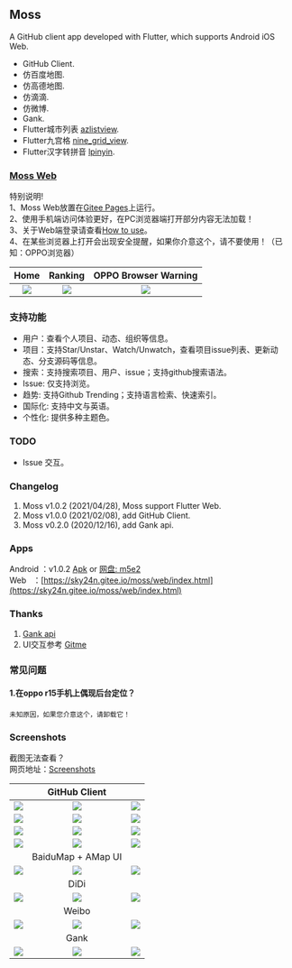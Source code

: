 ## Moss
A GitHub client app developed with Flutter, which supports Android iOS Web.

* GitHub Client.
* 仿百度地图.
* 仿高德地图.
* 仿滴滴.
* 仿微博.
* Gank.
* Flutter城市列表 [azlistview](https://github.com/flutterchina/azlistview).
* Flutter九宫格 [nine_grid_view](https://github.com/flutterchina/nine_grid_view).
* Flutter汉字转拼音 [lpinyin](https://github.com/flutterchina/lpinyin).

### [Moss Web](https://sky24n.gitee.io/moss/web/index.html)
特别说明!  
1、Moss Web放置在[Gitee Pages](https://gitee.com/help/articles/4136)上运行。  
2、使用手机端访问体验更好，在PC浏览器端打开部分内容无法加载！  
3、关于Web端登录请查看[How to use](https://sky24n.github.io/Moss/html/how_to_use.html)。  
4、在某些浏览器上打开会出现安全提醒，如果你介意这个，请不要使用！（已知：OPPO浏览器）

|Home|Ranking|OPPO Browser Warning|
|:---:|:---:|:---:|
|![](https://z3.ax1x.com/2021/04/26/gp1hm6.jpg)|![](https://z3.ax1x.com/2021/04/26/gp1Tte.jpg)|![](https://z3.ax1x.com/2021/04/28/giiqmQ.jpg)|

### 支持功能
* 用户：查看个人项目、动态、组织等信息。
* 项目：支持Star/Unstar、Watch/Unwatch，查看项目issue列表、更新动态、分支源码等信息。
* 搜索：支持搜索项目、用户、issue；支持github搜索语法。
* Issue: 仅支持浏览。
* 趋势: 支持Github Trending；支持语言检索、快速索引。
* 国际化: 支持中文与英语。
* 个性化: 提供多种主题色。

### TODO
* Issue 交互。

### Changelog
1. Moss v1.0.2 (2021/04/28), Moss support Flutter Web.
2. Moss v1.0.0 (2021/02/08), add GitHub Client.
3. Moss v0.2.0 (2020/12/16), add Gank api.

### Apps
Android ：v1.0.2 [Apk](https://github.com/Sky24n/Moss/releases) or [网盘: m5e2](https://pan.baidu.com/s/1rIQBs6rHvcz9WgkgEmO1NQ)  
Web&nbsp;&nbsp; ：[https://sky24n.gitee.io/moss/web/index.html](https://sky24n.gitee.io/moss/web/index.html)

### Thanks
1. [Gank api](https://gank.io/)
2. UI交互参考 [Gitme](https://github.com/flutterchina/gitme)

### 常见问题
#### 1.在oppo r15手机上偶现后台定位？
    未知原因，如果您介意这个，请卸载它！

### Screenshots
截图无法查看？  
网页地址：[Screenshots](https://sky24n.github.io/Moss/html/moss_screenshots.html)

| | GitHub Client| |
|:---:|:---:|:---:|
|![](https://s3.ax1x.com/2021/02/06/ytQBxP.png)|![](https://s3.ax1x.com/2021/02/06/ytQfGn.png)|![](https://s3.ax1x.com/2021/02/06/ytQTqU.png)|
|![](https://s3.ax1x.com/2021/02/06/ytQba4.png)|![](https://s3.ax1x.com/2021/02/06/ytlPde.png)|![](https://s3.ax1x.com/2021/02/06/ytlwo4.png)|
|![](https://s3.ax1x.com/2021/02/06/ytl6Qx.png)|![](https://s3.ax1x.com/2021/02/06/ytlfTe.png)|![](https://s3.ax1x.com/2021/02/06/ytlIfA.png)|
|![](https://s3.ax1x.com/2021/02/06/ytlTSI.png)|![](https://s3.ax1x.com/2021/02/06/ytl7lt.png)|![](https://s3.ax1x.com/2021/02/06/ytlH6P.png)|
| | BaiduMap + AMap UI | |
|![](https://s1.ax1x.com/2020/11/08/BTak38.png)|![](https://s1.ax1x.com/2020/11/08/BTa6DH.png)|![](https://s1.ax1x.com/2020/11/08/BTacbd.png)|
| | DiDi | |
|![](https://s1.ax1x.com/2020/11/08/BTaeBj.png)|![](https://s1.ax1x.com/2020/11/08/BTaRUI.png)|![](https://s1.ax1x.com/2020/11/08/BTajP0.png)|
| | Weibo | |
|![](https://s1.ax1x.com/2020/11/08/BTauEn.png)|![](https://s1.ax1x.com/2020/08/05/ar0fk4.gif)|![](https://s1.ax1x.com/2020/08/05/ar07X6.gif)|
| | Gank | |
|![](https://s3.ax1x.com/2020/12/16/rQbBjS.png)|![](https://s3.ax1x.com/2020/12/16/rQb1XD.png)|![](https://s3.ax1x.com/2020/12/16/rQbF6U.png)|
